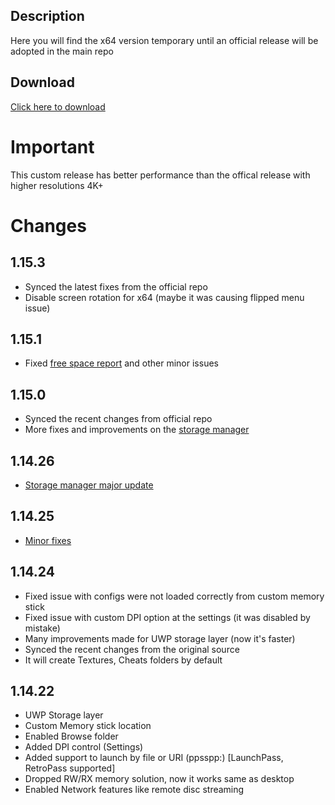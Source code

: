 ## Description
Here you will find the x64 version temporary until an official release will be adopted in the main repo

## Download

<a href="https://github.com/basharast/PPSSPP-UWP-ARM/raw/main/x64/PPSSPP%201.15.3.zip">Click here to download</a>

# Important

This custom release has better performance than the offical release with higher resolutions 4K+

# Changes 

## 1.15.3

- Synced the latest fixes from the official repo
- Disable screen rotation for x64 (maybe it was causing flipped menu issue)

## 1.15.1

- Fixed [free space report](https://github.com/hrydgard/ppsspp/pull/17350/commits/808ff28aa5daf81fcd652c4977d3926409569e9d) and other minor issues

## 1.15.0

- Synced the recent changes from official repo
- More fixes and improvements on the [storage manager](https://github.com/hrydgard/ppsspp/pull/17350/commits/9b0577351fde7ac334bec33ab603cc38b69196dd)

## 1.14.26

- [Storage manager major update](https://github.com/hrydgard/ppsspp/pull/17350/commits/05776ee6af55e162a378a8a384619e4f677ffa8b)

## 1.14.25

- [Minor fixes](https://github.com/hrydgard/ppsspp/pull/17350/commits/cb5d18cb03c6db300bc06027376412d53e783ee0)

## 1.14.24

- Fixed issue with configs were not loaded correctly from custom memory stick
- Fixed issue with custom DPI option at the settings (it was disabled by mistake)
- Many improvements made for UWP storage layer (now it's faster)
- Synced the recent changes from the original source
- It will create Textures, Cheats folders by default

## 1.14.22

- UWP Storage layer
- Custom Memory stick location
- Enabled Browse folder
- Added DPI control (Settings)
- Added support to launch by file or URI (ppsspp:) [LaunchPass, RetroPass supported]
- Dropped RW/RX memory solution, now it works same as desktop
- Enabled Network features like remote disc streaming
